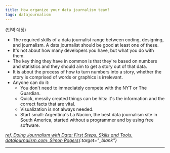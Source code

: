 ```yaml
---
title: How organize your data journalism team?
tags: datajournalism
---
```


(번역 예정)
- The required skills of a data journalist range between coding, designing, and journalism. A data journalist should be good at least one of these.
- It's not about how many developers you have, but what you do with them.
- The key thing they have in common is that they're based on numbers and statistics and they should aim to get a story out of that data.
- It is about the process of how to turn numbers into a story, whether the story is comprised of words or graphics is irrelevant.
- Anyone can do it:
  - You don't need to immediately compete with the NYT or The Guardian.
  - Quick, messily created things can be hits: it's the information and the correct facts that are vital.
  - Visualization is not always needed.
  - Start small: Argentina's La Nacion, the best data journalism site in South America, started without a programmer and by using free software.

*[ref. Doing Journalism with Data: First Steps, Skills and Tools, datajournalism.com; Simon Rogers](https://datajournalism.com/watch/doing-journalism-with-data-first-steps-skills-and-tools/data-journalism-in-the-newsroom/what-is-data-journalism){:target="_blank"}*

---
